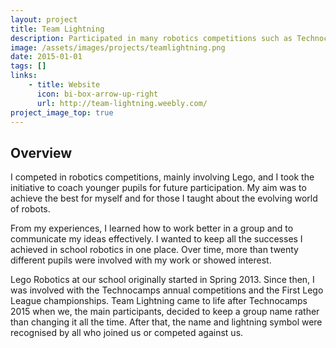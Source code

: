 ```yaml
---
layout: project
title: Team Lightning
description: Participated in many robotics competitions such as Technocamps and First Lego League.
image: /assets/images/projects/teamlightning.png
date: 2015-01-01
tags: []
links:
    - title: Website
      icon: bi-box-arrow-up-right
      url: http://team-lightning.weebly.com/
project_image_top: true
---
```


## Overview

I competed in robotics competitions, mainly involving Lego, and I took the initiative to coach younger pupils for future participation. My aim was to achieve the best for myself and for those I taught about the evolving world of robots.

From my experiences, I learned how to work better in a group and to communicate my ideas effectively. I wanted to keep all the successes I achieved in school robotics in one place. Over time, more than twenty different pupils were involved with my work or showed interest.

Lego Robotics at our school originally started in Spring 2013. Since then, I was involved with the Technocamps annual competitions and the First Lego League championships. Team Lightning came to life after Technocamps 2015 when we, the main participants, decided to keep a group name rather than changing it all the time. After that, the name and lightning symbol were recognised by all who joined us or competed against us.
